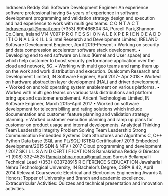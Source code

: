 Indrasena Reddy Gali
Software Development Engineer
An experience software professional having 5+ years of experience in
software development programming and validation strategy design
and execution and had experience to work with multi geo teams.
C O N T A C T
Indrasena.gali@gmail.com
(+353) 899466804
34, Purcell Park,Shannon
Co.Clare, Ireland V14 V097
P R O F E S S I O N A L E X P E R I E N C E A D D I T I O N A L S K I L L S
Intel Research and Development Limited, IRELAND
Software Development Engineer, April 2019-Present
• Working on security and data compression accelerator software
stack development.
• Developing end to end software on Linux (Kernel and User space)
and which help customer to boost security performance
application over the cloud and network, 5G.
• Working with multi geo teams and ramp them up on the work
and work distribution and execution.
Qualcomm Research and Development Limited, IN
Software Engineer, April 2017- Apr 2018
• Worked on hardware abstraction layer development (HAL) and
driver development.
• Worked on android operating system enablement on various
platforms.
• Worked with multi geo teams on various task distributions and
platform bring ups and customer enablement.
Aricent Technologies Limited, IN
Software Engineer, March 2015-April 2017
• Worked on software development for telecom billing and rating
solutions which include documentation and customer feature
planning and validation strategy planning.
• Worked customer execution planning and ramp up plans for
customer on product usage and internal developments.
Analytical Thinking
Team Leadership
Integrity
Problem Solving
Team Leadership
Strong Communication
Embedded Systems
Data Structures and Algorithms
C, C++
Python
Data base (SQL and PL/SQL)
ISTBQ Certification/ 2019
Embedded development/2015
SDN & NFV / 2017
Cloud programming and
development / 2017
SK I L L S A N D CERT I F ICAT ION S
Ramakrishna Reddy G
Director
+1 (908) 332-4525
Ramakrishna.gouru@gmail.com
Suresh Bellampalli
Technical Lead
+(353)-833728915
R E FERENCE S
EDUCAT ION
Jawaharlal Nehru Technological University, IN
Bachelor’s Degree, CGPA 8.42, April 2014
Relevant Coursework: Electrical and Electronics Engineering
Awards & Honors: Topper of University and Branch and academic
excellence.
Extracurricular Activities: Quizzes and technical presentation and
innovation activities.
